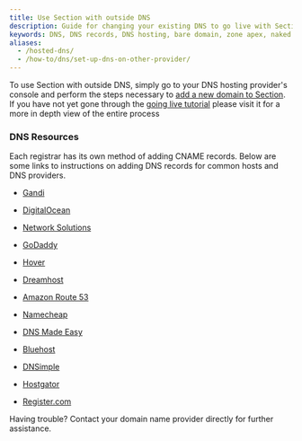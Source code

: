 ```yaml
---
title: Use Section with outside DNS
description: Guide for changing your existing DNS to go live with Section.
keywords: DNS, DNS records, DNS hosting, bare domain, zone apex, naked domain and root domain
aliases:
  - /hosted-dns/
  - /how-to/dns/set-up-dns-on-other-provider/
---
```


To use Section with outside DNS, simply go to your DNS hosting provider's console and perform the steps necessary to [add a new domain to Section](/docs/dns/how-tos/configuring-a-new-domain/). If you have not yet gone through the [going live tutorial](/docs/getting-started/tutorials/going-live/) please visit it for a more in depth view of the entire process

### DNS Resources
Each registrar has its own method of adding CNAME records. Below are some links to instructions on adding DNS records
for common hosts and DNS providers.

  * <a href="https://doc.gandi.net/en/dns/zone/cname-record">Gandi</a>

  * <a href="https://www.digitalocean.com/community/tutorials/how-to-set-up-a-host-name-with-digitalocean#cname-records">DigitalOcean</a>

  * <a href="http://www.networksolutions.com/support/how-to-manage-advanced-dns-records">Network Solutions</a>

  * <a href="https://www.godaddy.com/help/add-a-cname-record-19236">GoDaddy</a>

  * <a href="https://help.hover.com/hc/en-us/articles/217282457-How-to-Edit-DNS-records-A-AAAA-CNAME-MX-TXT-SRV-">Hover</a></li>

  * <a href="https://help.dreamhost.com/hc/en-us/articles/215414867-How-do-I-add-custom-DNS-records-">Dreamhost</a>

  * <a href="https://docs.aws.amazon.com/Route53/latest/DeveloperGuide/resource-record-sets-values-basic.html">Amazon Route 53</a>

  * <a href="https://www.namecheap.com/support/knowledgebase/article.aspx/9646/2237/how-can-i-set-up-a-cname-record-for-my-domain">Namecheap</a>

  * <a href="http://help.dnsmadeeasy.com/managed-dns/records/cname-record/">DNS Made Easy</a>

  * <a href="https://my.bluehost.com/cgi/help/559">Bluehost</a>

  * <a href="https://support.dnsimple.com/articles/record-editor/">DNSimple</a>

  * <a href="https://support.hostgator.com/articles/cpanel/how-to-change-dns-zones-mx-cname-and-a-records">Hostgator</a>

  * <a href="https://knowledge.web.com/subjects/article/KA-01097/en-us">Register.com</a>

Having trouble? Contact your domain name provider directly for further assistance.
